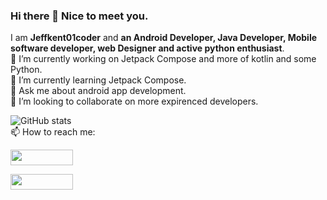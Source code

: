 ### Hi there 👋 Nice to meet you.
I am **Jeffkent01coder** and **an Android Developer, Java Developer, Mobile software developer, web Designer and active python enthusiast**.<br/>
🔭 I’m currently working on Jetpack Compose and more of kotlin and some Python.<br/>
🌱 I’m currently learning Jetpack Compose.<br/>
💬 Ask me about android app development.<br/>
👯 I’m looking to collaborate on more expirenced developers.<br/>

![GitHub stats](https://github-readme-stats.vercel.app/api?username=Jeffkent01coder&show_icons=true&theme=radical&show_icons=true&count_private=true)<br/>
📫 How to reach me:<br/>

[<img src="https://user-images.githubusercontent.com/61431856/117953691-efe3b300-b31e-11eb-9968-b8b0dce1b9bc.jpg" height = "25px" width ="100px"/>](https://twitter.com/CodexKent)

[<img src="https://user-images.githubusercontent.com/61431856/117953182-8cf21c00-b31e-11eb-82b8-06b0fa7d62ec.png" height = "25px" width ="100px"/>](https://www.linkedin.com/in/geoffrey-erastus-3a185a214/)
